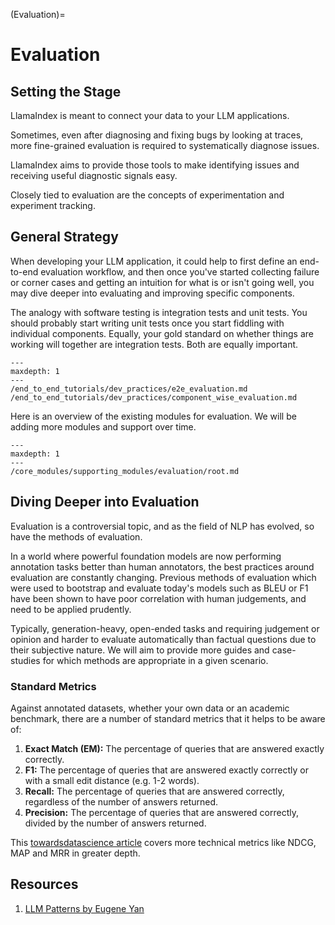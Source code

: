 (Evaluation)=
# Evaluation

## Setting the Stage

LlamaIndex is meant to connect your data to your LLM applications.

Sometimes, even after diagnosing and fixing bugs by looking at traces, more fine-grained evaluation is required to systematically diagnose issues.

LlamaIndex aims to provide those tools to make identifying issues and receiving useful diagnostic signals easy.

Closely tied to evaluation are the concepts of experimentation and experiment tracking.

## General Strategy

When developing your LLM application, it could help to first define an end-to-end evaluation workflow, and then once you've started collecting failure or corner cases and getting an intuition for what is or isn't going well, you may dive deeper into evaluating and improving specific components. 

The analogy with software testing is integration tests and unit tests. You should probably start writing unit tests once you start fiddling with individual components. Equally, your gold standard on whether things are working will together are integration tests. Both are equally important.

```{toctree}
---
maxdepth: 1
---
/end_to_end_tutorials/dev_practices/e2e_evaluation.md
/end_to_end_tutorials/dev_practices/component_wise_evaluation.md
```

Here is an overview of the existing modules for evaluation. We will be adding more modules and support over time.

```{toctree}
---
maxdepth: 1
---
/core_modules/supporting_modules/evaluation/root.md
```

## Diving Deeper into Evaluation
Evaluation is a controversial topic, and as the field of NLP has evolved, so have the methods of evaluation.

In a world where powerful foundation models are now performing annotation tasks better than human annotators, the best practices around evaluation are constantly changing. Previous methods of evaluation which were used to bootstrap and evaluate today's models such as BLEU or F1 have been shown to have poor correlation with human judgements, and need to be applied prudently.

Typically, generation-heavy, open-ended tasks and requiring judgement or opinion and harder to evaluate automatically than factual questions due to their subjective nature. We will aim to provide more guides and case-studies for which methods are appropriate in a given scenario.

### Standard Metrics

Against annotated datasets, whether your own data or an academic benchmark, there are a number of standard metrics that it helps to be aware of:

1. **Exact Match (EM):** The percentage of queries that are answered exactly correctly.
2. **F1:** The percentage of queries that are answered exactly correctly or with a small edit distance (e.g. 1-2 words).
3. **Recall:** The percentage of queries that are answered correctly, regardless of the number of answers returned.
4. **Precision:** The percentage of queries that are answered correctly, divided by the number of answers returned.

This [towardsdatascience article](https://towardsdatascience.com/ranking-evaluation-metrics-for-recommender-systems-263d0a66ef54) covers more technical metrics like NDCG, MAP and MRR in greater depth.

## Resources
1. [LLM Patterns by Eugene Yan](https://eugeneyan.com/writing/llm-patterns/)

